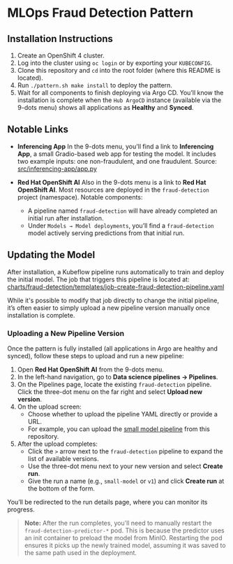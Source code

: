 # MLOps Fraud Detection Pattern

## Installation Instructions

1. Create an OpenShift 4 cluster.
2. Log into the cluster using `oc login` or by exporting your `KUBECONFIG`.
3. Clone this repository and `cd` into the root folder (where this README is located).
4. Run `./pattern.sh make install` to deploy the pattern.
5. Wait for all components to finish deploying via Argo CD. You’ll know the installation is complete when the `Hub ArgoCD` instance (available via the 9-dots menu) shows all applications as **Healthy** and **Synced**.

## Notable Links

- **Inferencing App**
  In the 9-dots menu, you'll find a link to **Inferencing App**, a small Gradio-based web app for testing the model. It includes two example inputs: one non-fraudulent, and one fraudulent.
  Source: [src/inferencing-app/app.py](./src/inferencing-app/app.py)

- **Red Hat OpenShift AI**
  Also in the 9-dots menu is a link to **Red Hat OpenShift AI**. Most resources are deployed in the `fraud-detection` project (namespace). Notable components:
  - A pipeline named `fraud-detection` will have already completed an initial run after installation.
  - Under `Models → Model deployments`, you’ll find a `fraud-detection` model actively serving predictions from that initial run.

## Updating the Model

After installation, a Kubeflow pipeline runs automatically to train and deploy the initial model. The job that triggers this pipeline is located at:
[charts/fraud-detection/templates/job-create-fraud-detection-pipeline.yaml](./charts/fraud-detection/templates/job-create-fraud-detection-pipeline.yaml)

While it's possible to modify that job directly to change the initial pipeline, it’s often easier to simply upload a new pipeline version manually once installation is complete.

### Uploading a New Pipeline Version

Once the pattern is fully installed (all applications in Argo are healthy and synced), follow these steps to upload and run a new pipeline:

1. Open **Red Hat OpenShift AI** from the 9-dots menu.
2. In the left-hand navigation, go to **Data science pipelines → Pipelines**.
3. On the Pipelines page, locate the existing `fraud-detection` pipeline. Click the three-dot menu on the far right and select **Upload new version**.
4. On the upload screen:
   - Choose whether to upload the pipeline YAML directly or provide a URL.
   - For example, you can upload the [small model pipeline](./src/kubeflow-pipelines/small-model/train_upload_model.yaml) from this repository.
5. After the upload completes:
   - Click the `>` arrow next to the `fraud-detection` pipeline to expand the list of available versions.
   - Use the three-dot menu next to your new version and select **Create run**.
   - Give the run a name (e.g., `small-model` or `v1`) and click **Create run** at the bottom of the form.

You’ll be redirected to the run details page, where you can monitor its progress.

> **Note:** After the run completes, you'll need to manually restart the `fraud-detection-predictor-*` pod. This is because the predictor uses an init container to preload the model from MinIO. Restarting the pod ensures it picks up the newly trained model, assuming it was saved to the same path used in the deployment.

